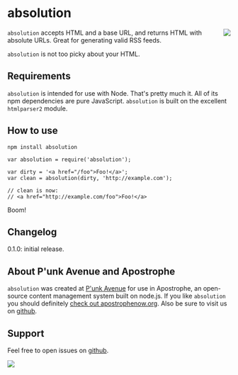 # absolution

<a href="http://apostrophenow.org/"><img src="https://raw.github.com/punkave/absolution/master/logos/logo-box-madefor.png" align="right" /></a>

`absolution` accepts HTML and a base URL, and returns HTML with absolute URLs. Great for generating valid RSS feeds.

`absolution` is not too picky about your HTML.

## Requirements

`absolution` is intended for use with Node. That's pretty much it. All of its npm dependencies are pure JavaScript. `absolution` is built on the excellent `htmlparser2` module.

## How to use

    npm install absolution

    var absolution = require('absolution');

    var dirty = '<a href="/foo">Foo!</a>';
    var clean = absolution(dirty, 'http://example.com');

    // clean is now:
    // <a href="http://example.com/foo">Foo!</a>

Boom!

## Changelog

0.1.0: initial release.

## About P'unk Avenue and Apostrophe

`absolution` was created at [P'unk Avenue](http://punkave.com) for use in Apostrophe, an open-source content management system built on node.js. If you like `absolution` you should definitely [check out apostrophenow.org](http://apostrophenow.org). Also be sure to visit us on [github](http://github.com/punkave).

## Support

Feel free to open issues on [github](http://github.com/punkave/absolution).

<a href="http://punkave.com/"><img src="https://raw.github.com/punkave/absolution/master/logos/logo-box-builtby.png" /></a>

